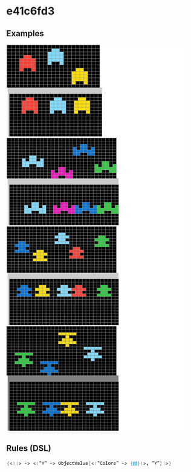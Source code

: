 # e41c6fd3

## Examples

![ARC examples for e41c6fd3](examples.png?raw=true)

## Rules (DSL)

![DSL rules for e41c6fd3](rules.png?raw=true)

